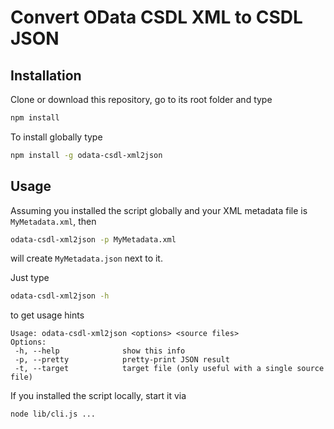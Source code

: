 # Convert OData CSDL XML to CSDL JSON

## Installation

Clone or download this repository, go to its root folder and type
```sh
npm install
```

To install globally type
```sh
npm install -g odata-csdl-xml2json
```
## Usage

Assuming you installed the script globally and your XML metadata file is `MyMetadata.xml`, then
```sh
odata-csdl-xml2json -p MyMetadata.xml
```
will create `MyMetadata.json` next to it. 


Just type
```sh
odata-csdl-xml2json -h
```
to get usage hints
```
Usage: odata-csdl-xml2json <options> <source files>
Options:
 -h, --help              show this info
 -p, --pretty            pretty-print JSON result
 -t, --target            target file (only useful with a single source file)
```

If you installed the script locally, start it via
```sh
node lib/cli.js ...
```
